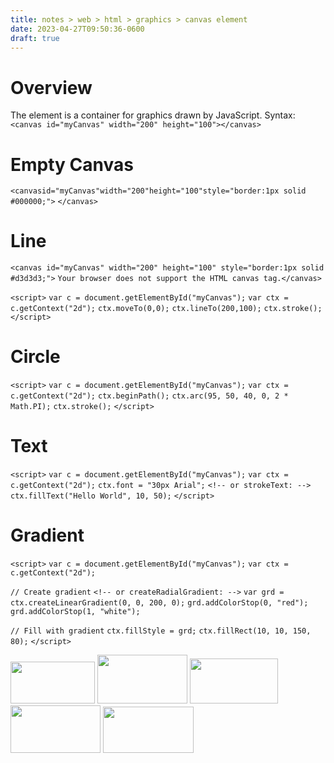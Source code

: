 ```yaml
---
title: notes > web > html > graphics > canvas element
date: 2023-04-27T09:50:36-0600
draft: true
---
```

# Overview
The <canvas> element is a container for graphics drawn by JavaScript.
Syntax: `<canvas id="myCanvas" width="200" height="100"></canvas>`

# Empty Canvas
`<canvasid="myCanvas"width="200"height="100"style="border:1px solid #000000;">`
`</canvas>`

# Line
`<canvas id="myCanvas" width="200" height="100" style="border:1px solid #d3d3d3;">`
`Your browser does not support the HTML canvas tag.</canvas>`

`<script>`
`var c = document.getElementById("myCanvas");`
`var ctx = c.getContext("2d");`
`ctx.moveTo(0,0);`
`ctx.lineTo(200,100);`
`ctx.stroke();`
`</script>`

# Circle
`<script>`
`var c = document.getElementById("myCanvas");`
`var ctx = c.getContext("2d");`
`ctx.beginPath();`
`ctx.arc(95, 50, 40, 0, 2 * Math.PI);`
`ctx.stroke();`
`</script>`

# Text
`<script>`
`var c = document.getElementById("myCanvas");`
`var ctx = c.getContext("2d");`
`ctx.font = "30px Arial";`
`<!-- or strokeText: -->`
`ctx.fillText("Hello World", 10, 50);`
`</script>`

# Gradient
`<script>`
`var c = document.getElementById("myCanvas");`
`var ctx = c.getContext("2d");`

`// Create gradient`
`<!-- or createRadialGradient: -->`
`var grd = ctx.createLinearGradient(0, 0, 200, 0);`
`grd.addColorStop(0, "red");`
`grd.addColorStop(1, "white");`

`// Fill with gradient`
`ctx.fillStyle = grd;`
`ctx.fillRect(10, 10, 150, 80);`
`</script>`

<img src="media/xHTML_Graphics---canvas--Element-image1.png" style="width:1.40833in;height:0.7in" />

<img src="media/xHTML_Graphics---canvas--Element-image2.png" style="width:1.5in;height:0.81667in" />

<img src="media/xHTML_Graphics---canvas--Element-image3.png" style="width:1.46667in;height:0.75in" />

<img src="media/xHTML_Graphics---canvas--Element-image4.png" style="width:1.5in;height:0.79167in" />

<img src="media/xHTML_Graphics---canvas--Element-image5.png" style="width:1.50833in;height:0.775in" />


